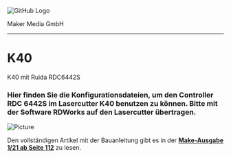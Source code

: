 ![GitHub Logo](http://www.heise.de/make/icons/make_logo.png)

Maker Media GmbH
*** 

# K40
K40 mit Ruida RDC6442S

### Hier finden Sie die Konfigurationsdateien, um den Controller RDC 6442S im Lasercutter K40 benutzen zu können. Bitte mit der Software RDWorks auf den Lasercutter übertragen.

![Picture](https://github.com/heise/K40/blob/master/IMG_0370.jpg) 

Den vollständigen Artikel mit der Bauanleitung gibt es in der **[Make-Ausgabe 1/21 ab Seite 112](https://www.heise.de/select/make/2021/1/2100320223250257623)** zu lesen. 
